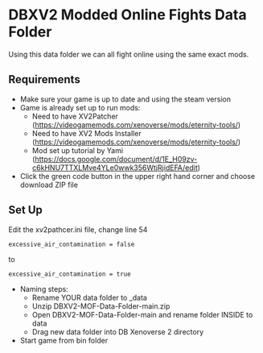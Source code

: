 # DBXV2 Modded Online Fights Data Folder
Using this data folder we can all fight online using the same exact mods.

## Requirements
* Make sure your game is up to date and using the steam version
* Game is already set up to run mods:
  * Need to have XV2Patcher (https://videogamemods.com/xenoverse/mods/eternity-tools/)
  * Need to have XV2 Mods Installer (https://videogamemods.com/xenoverse/mods/eternity-tools/)
  * Mod set up tutorial by Yami (https://docs.google.com/document/d/1E_H09zv-c6kHNU7TTXLMve4YLe0wwk356WtjRjidEFA/edit)
* Click the green code button in the upper right hand corner and choose download ZIP file

## Set Up
Edit the xv2pathcer.ini file, change line 54
```
excessive_air_contamination = false
```
to
```
excessive_air_contamination = true
```
* Naming steps:
  * Rename YOUR data folder to _data
  * Unzip DBXV2-MOF-Data-Folder-main.zip
  * Open DBXV2-MOF-Data-Folder-main and rename folder INSIDE to data
  * Drag new data folder into DB Xenoverse 2 directory
* Start game from bin folder